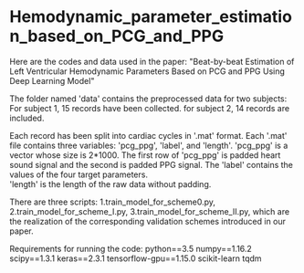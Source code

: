 # Hemodynamic_parameter_estimation_based_on_PCG_and_PPG
Here are the codes and data used in the paper: 
"Beat-by-beat Estimation of Left Ventricular Hemodynamic Parameters Based on PCG and PPG Using Deep Learning Model"

The folder named 'data' contains the preprocessed data for two subjects:
For subject 1, 15 records have been  collected.
for subject 2, 14 records are included.

Each record has been split into cardiac cycles in '.mat' format. 
Each '.mat' file contains three variables: 'pcg_ppg', 'label', and 'length'. 
'pcg_ppg' is a vector whose size is 2*1000. The first row of 'pcg_ppg' is padded heart sound signal and the second is padded PPG signal. 
The 'label' contains the values of the four  target parameters.  
'length' is the length of the raw data without padding.


There are three scripts:
1.train_model_for_scheme0.py,
2.train_model_for_scheme_I.py,
3.train_model_for_scheme_II.py,
which are the realization of the corresponding validation schemes introduced in our paper.


Requirements for running the code:
python==3.5
numpy==1.16.2
scipy==1.3.1
keras==2.3.1
tensorflow-gpu==1.15.0
scikit-learn
tqdm

